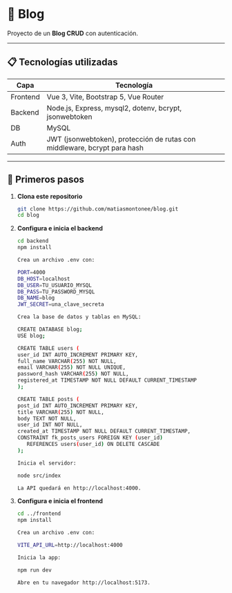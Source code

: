 # 📝 Blog

Proyecto de un **Blog CRUD** con autenticación.

---

## 📋 Tecnologías utilizadas

| Capa       | Tecnología                                  |
|------------|---------------------------------------------|
| Frontend   | Vue 3, Vite, Bootstrap 5, Vue Router        |
| Backend    | Node.js, Express, mysql2, dotenv, bcrypt, jsonwebtoken |
| DB         | MySQL                                        |
| Auth       | JWT (jsonwebtoken), protección de rutas con middleware, bcrypt para hash |

---

## 🚀 Primeros pasos

1. **Clona este repositorio**  
   ```bash
   git clone https://github.com/matiasmontonee/blog.git
   cd blog

2. **Configura e inicia el backend**  
   ```bash
   cd backend
   npm install

   Crea un archivo .env con:

   PORT=4000
   DB_HOST=localhost
   DB_USER=TU_USUARIO_MYSQL
   DB_PASS=TU_PASSWORD_MYSQL
   DB_NAME=blog
   JWT_SECRET=una_clave_secreta

   Crea la base de datos y tablas en MySQL:

   CREATE DATABASE blog;
   USE blog;

   CREATE TABLE users (
   user_id INT AUTO_INCREMENT PRIMARY KEY,
   full_name VARCHAR(255) NOT NULL,
   email VARCHAR(255) NOT NULL UNIQUE,
   password_hash VARCHAR(255) NOT NULL,
   registered_at TIMESTAMP NOT NULL DEFAULT CURRENT_TIMESTAMP
   );

   CREATE TABLE posts (
   post_id INT AUTO_INCREMENT PRIMARY KEY,
   title VARCHAR(255) NOT NULL,
   body TEXT NOT NULL,
   user_id INT NOT NULL,
   created_at TIMESTAMP NOT NULL DEFAULT CURRENT_TIMESTAMP,
   CONSTRAINT fk_posts_users FOREIGN KEY (user_id)
      REFERENCES users(user_id) ON DELETE CASCADE
   );

   Inicia el servidor:

   node src/index

   La API quedará en http://localhost:4000.

3. **Configura e inicia el frontend**  
   ```bash
   cd ../frontend
   npm install

   Crea un archivo .env con:

   VITE_API_URL=http://localhost:4000

   Inicia la app:

   npm run dev

   Abre en tu navegador http://localhost:5173.